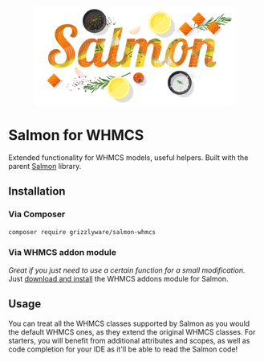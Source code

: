<p align="center"><img src="./assets/images/salmon_splash.svg" alt="Salmon splash image" width="80%" /></p>

# Salmon for WHMCS
Extended functionality for WHMCS models, useful helpers. Built with the parent [Salmon](https://github.com/grizzlyware/salmon) library.

## Installation

### Via Composer
`composer require grizzlyware/salmon-whmcs`

### Via WHMCS addon module
*Great if you just need to use a certain function for a small modification.* Just [download and install](https://github.com/grizzlyware/salmon-whmcs/raw/master/dist/whmcs/modules/addons/salmon.zip) the WHMCS addons module for Salmon.

## Usage
You can treat all the WHMCS classes supported by Salmon as you would the default WHMCS ones, as they extend the original WHMCS classes. For starters, you will benefit from additional attributes and scopes, as well as code completion for your IDE as it'll be able to read the Salmon code!


